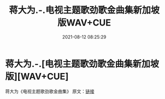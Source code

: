 ﻿---
title: 蒋大为.-.电视主题歌劲歌金曲集新加坡版WAV+CUE
date: 2021-08-12 08:25:29
categories: WAV车载音乐、镜像
tags: 华语中文
---
# 蒋大为.-.[电视主题歌劲歌金曲集新加坡版][WAV+CUE]

蒋大为《电视主题歌劲歌金曲集》
原文：[链接](https://blog.sina.com.cn/s/blog_1647c7e7601030tbs.html)